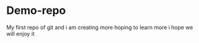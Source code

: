 # Demo-repo
My first repo of git
and i am creating more
hoping to learn more
i hope we will enjoy it
